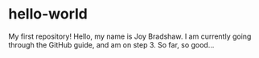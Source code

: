 # hello-world
My first repository!
Hello, my name is Joy Bradshaw. I am currently going through the GitHub guide, and am on step 3. So far, so good...
